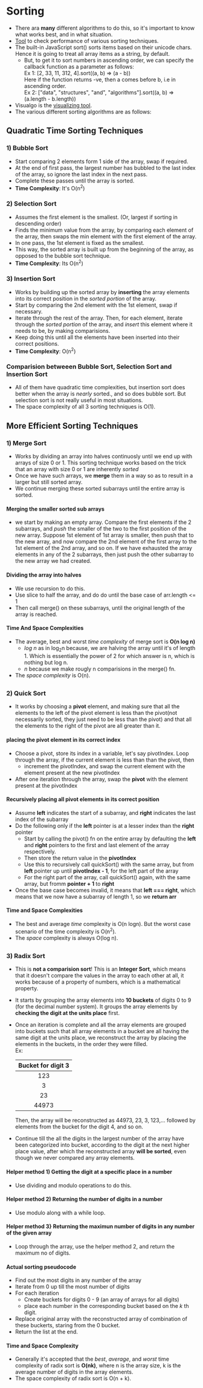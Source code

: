# Sorting

-   There ara **many** different algorithms to do this, so it's important to know what works best, and in what situation.
-   [Tool](https://www.toptal.com/developers/sorting-algorithms) to check performance of various sorting techniques.
-   The built-in JavaScript sort() sorts items based on their unicode chars. Hence it is going to treat all array items as a string, by default.
    -   But, to get it to sort numbers in ascending order, we can specify the callback function as a parameter as follows:
        <br>
        Ex 1: [2, 33, 11, 312, 4].sort((a, b) => (a - b))
        <br>
        Here if the function returns -ve, then a comes before b, i.e in ascending order.
        <br>
        Ex 2: ["data", "structures", "and", "algorithms"].sort((a, b) => (a.length - b.length))
-   Visualgo is the [visualizing tool](https://visualgo.net/en/sorting).
-   The various different sorting algorithms are as follows:

## Quadratic Time Sorting Techniques

### 1) Bubble Sort

-   Start comparing 2 elements form 1 side of the array, swap if required.
-   At the end of first pass, the largest number has bubbled to the last index of the array, so ignore the last index in the next pass.
-   Complete these passes until the array is sorted.
-   **Time Complexity**: It's O(n<sup>2</sup>)

### 2) Selection Sort

-   Assumes the first element is the smallest. (Or, largest if sorting in descending order)
-   Finds the minimum value from the array, by comparing each element of the array, then swaps the min element with the first element of the array.
-   In one pass, the 1st element is fixed as the smallest.
-   This way, the sorted array is built up from the beginning of the array, as opposed to the bubble sort technique.
-   **Time Complexity**: Its O(n<sup>2</sup>)

### 3) Insertion Sort

-   Works by building up the sorted array by **inserting** the array elements into its correct position in the _sorted portion_ of the array.
-   Start by comparing the 2nd element with the 1st element, swap if necessary.
-   Iterate through the rest of the array. Then, for each element, iterate through the _sorted portion_ of the array, and _insert_ this element where it needs to be, by making comparisions.
-   Keep doing this until all the elements have been inserted into their correct positions.
-   **Time Complexity**: O(n<sup>2</sup>)

### Comparision betweeen Bubble Sort, Selection Sort and Insertion Sort

-   All of them have quadratic time complexities, but insertion sort does better when the array is _nearly_ sorted., and so does bubble sort. But selection sort is not really useful in most situations.
-   The space complexity of all 3 sorting techniques is O(1).

## More Efficient Sorting Techniques

### 1) Merge Sort

-   Works by dividing an array into halves continuosly until we end up with arrays of size 0 or 1. This sorting technique works based on the trick that an array with size 0 or 1 are inherently _sorted_
-   Once we have such arrays, we **merge** them in a way so as to result in a larger but still sorted array.
-   We continue merging these sorted subarrays until the entire array is sorted.

#### Merging the smaller sorted sub arrays

-   we start by making an empty array. Compare the first elements if the 2 subarrays, and _push_ the smaller of the two to the first position of the new array. Suppose 1st element of 1st array is smaller, then push that to the new array, and now compare the 2nd element of the first array to the 1st element of the 2nd array, and so on. If we have exhausted the array elements in any of the 2 subarrays, then just push the other subarray to the new array we had created.

#### Dividing the array into halves

-   We use recursion to do this.
-   Use slice to half the array, and do do until the base case of arr.length <= 1
-   Then call merge() on these subarrays, until the original length of the array is reached.

#### Time And Space Complexities

-   The average, best and worst _time complexity_ of merge sort is **O(n log n)**
    -   _log n_ as in log<sub>2</sub>n because, we are halving the array until it's of length 1. Which is essentially the power of 2 for which answer is n, which is nothing but log n.
    -   _n_ because we make rougly n comparisions in the merge() fn.
-   The _space complexity_ is O(n).

##

### 2) Quick Sort

-   It works by choosing a **pivot** element, and making sure that all the elements to the left of the pivot element is less than the pivot(not necessarily sorted, they just need to be less than the pivot) and that all the elements to the right of the pivot are all greater than it.

#### placing the pivot element in its correct index

-   Choose a pivot, store its index in a variable, let's say pivotIndex. Loop through the array, if the current element is less than than the pivot, then
    -   increment the pivotIndex, and swap the current element with the element present at the new pivotIndex
-   After one iteration through the array, swap the **pivot** with the element present at the pivotIndex

#### Recursively placing all pivot elements in its correct position

-   Assume **left** indicates the start of a subarray, and **right** indicates the last index of the subarray
-   Do the following only if the **left** pointer is at a lesser index than the **right** pointer
    -   Start by calling the pivot() fn on the entire array by defaulting the **left** and **right** pointers to the first and last element of the array respectively.
    -   Then store the return value in the **pivotIndex**
    -   Use this to recursively call quickSort() with the same array, but from **left** pointer up until **pivotIndex - 1**, for the left part of the array
    -   For the right part of the array, call quickSort() again, with the same array, but fromm **pointer + 1** to **right**
-   Once the base case becomes invalid, it means that **left === right**, which means that we now have a subarray of length 1, so we **return arr**

#### Time and Space Complexities

-   The best and average _time_ complexity is O(n logn). But the worst case scenario of the time complexity is O(n<sup>2</sup>).
-   The _space_ complexity is always O(log n).

##

### 3) Radix Sort

-   This is **not a comparision sort**! This is an **Integer Sort**, which means that it doesn't compare the values in the array to each other at all, it works because of a property of numbers, which is a mathematical property.
-   It starts by grouping the array elements into **10 buckets** of digits 0 to 9 (for the decimal number system). It groups the array elements by **checking the digit at the units place** first.
-   Once an iteration is complete and all the array elements are grouped into buckets such that all array elements in a bucket are all having the same digit at the units place, we reconstruct the array by placing the elements in the buckets, in the order they were filled.
    <br>
    Ex:

    | Bucket for digit **3** |
    | :--------------------: |
    |          123           |
    |           3            |
    |           23           |
    |         44973          |

    Then, the array will be reconstructed as 44973, 23, 3, 123,... followed by elements from the bucket for the digit 4, and so on.

-   Continue till the all the digits in the largest number of the array have been categorized into bucket, according to the digit at the next higher place value, after which the reconstructed array **will be sorted**, even though we never compared any array elements.

#### Helper method 1) Getting the digit at a specific place in a number

-   Use dividing and modulo operations to do this.

#### Helper method 2) Returning the number of digits in a number

-   Use modulo along with a while loop.

#### Helper method 3} Returning the maximun number of digits in any number of the given array

-   Loop through the array, use the helper method 2, and return the maximum no of digits.

#### Actual sorting pseudocode

-   Find out the most digits in any number of the array
-   Iterate from 0 up till the most number of digits
-   For each iteration
    -   Create buckets for digits 0 - 9 (an array of arrays for all digits)
    -   place each number in the corresponding bucket based on the _k_ th digit.
-   Replace original array with the reconstructed array of combination of these buckerts, staring from the 0 bucket.
-   Return the list at the end.

#### Time and Space Complexity

-   Generally it's accepted that the _best_, _average_, and _worst_ time complexity of radix sort is **O(nk)**, where n is the array size, k is the average number of digits in the array elements.
-   The space complexity of radix sort is O(n + k).
